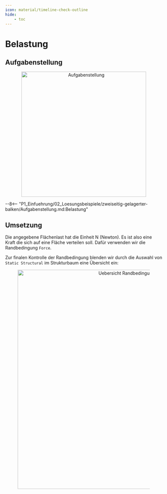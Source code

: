 ```yaml
---
icon: material/timeline-check-outline
hide:
    - toc
---
```


# Belastung

## Aufgabenstellung

<figure style="text-align:center;">
  <img src="../../images/Aufgabenstellung.png" alt="Aufgabenstellung" width="400" class="no-lightbox">
</figure>

--8<-- "P1_Einfuehrung/02_Loesungsbeispiele/zweiseitig-gelagerter-balken/Aufgabenstellung.md:Belastung"

## Umsetzung

Die angegebene Flächenlast hat die Einheit N (Newton). Es ist also eine Kraft die sich auf eine Fläche verteilen soll. Dafür verwenden wir die Randbedingung `Force`.

<div class="tutorial-embed"
   data-tutorial="/assets/tutorials/Flaechenlast_anbringen"
   style="width:800px">
</div>

Zur finalen Kontrolle der Randbedingung blenden wir durch die Auswahl von `Static Structural` im Strukturbaum eine Übersicht ein:

<figure style="text-align:center;">
  <img src="../../images/RB_Uebersicht.png" alt="Uebersicht Randbedingungen" width="700" class="no-lightbox">
</figure>
